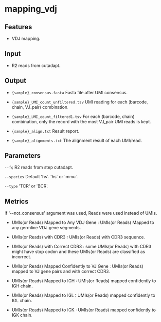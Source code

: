 # mapping_vdj

## Features
- VDJ mapping.

## Input
- R2 reads from cutadapt.

## Output
- `{sample}_consensus.fasta` Fasta file after UMI consensus.

- `{sample}_UMI_count_unfiltered.tsv` UMI reading for each (barcode, chain, VJ_pair) combination.

- `{sample}_UMI_count_filtered1.tsv` For each (barcode, chain) combination, only the record with the most VJ_pair UMI reads is kept.

- `{sample}_align.txt` Result report.

- `{sample}_alignments.txt` The alignment result of each UMI/read.

## Parameters

`--fq` R2 reads from step cutadapt.

`--species` Default 'hs'. 'hs' or 'mmu'.

`--type` 'TCR' or 'BCR'.

## Metrics
If '--not_consensus' argument was used, Reads were used instead of UMIs.

- UMIs(or Reads) Mapped to Any VDJ Gene : UMIs(or Reads) Mapped to any germline VDJ gene segments.

- UMIs(or Reads) with CDR3 : UMIs(or Reads) with CDR3 sequence.

- UMIs(or Reads) with Correct CDR3 : some UMIs(or Reads) with CDR3 might have stop codon and these UMIs(or Reads) are classified as incorrect.

- UMIs(or Reads) Mapped Confidently to VJ Gene : UMIs(or Reads) mapped to VJ gene pairs and with correct CDR3.

- UMIs(or Reads) Mapped to IGH : UMIs(or Reads) mapped confidently to IGH chain.

- UMIs(or Reads) Mapped to IGL : UMIs(or Reads) mapped confidently to IGL chain.

- UMIs(or Reads) Mapped to IGK : UMIs(or Reads) mapped confidently to IGK chain.